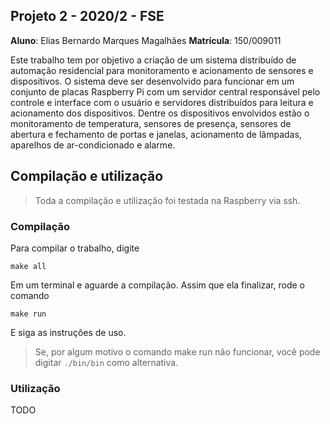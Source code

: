 ## Projeto 2 - 2020/2 - FSE

__Aluno__: Elias Bernardo Marques Magalhães
__Matrícula__: 150/009011

Este trabalho tem por objetivo a criação de um sistema distribuído de automação residencial para monitoramento e acionamento de sensores e dispositivos. O sistema deve ser desenvolvido para funcionar em um conjunto de placas Raspberry Pi com um servidor central responsável pelo controle e interface com o usuário e servidores distribuídos para leitura e acionamento dos dispositivos. Dentre os dispositivos envolvidos estão o monitoramento de temperatura, sensores de presença, sensores de abertura e fechamento de portas e janelas, acionamento de lâmpadas, aparelhos de ar-condicionado e alarme.

## Compilação e utilização

> Toda a compilação e utilização foi testada na Raspberry via ssh.

### Compilação

Para compilar o trabalho, digite 

    make all

Em um terminal e aguarde a compilação. Assim que ela finalizar, rode o comando

    make run

E siga as instruções de uso.
> Se, por algum motivo o comando make run não funcionar, você pode digitar `./bin/bin` como alternativa.

### Utilização

TODO
